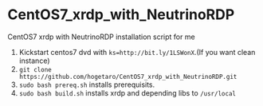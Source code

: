 # CentOS7_xrdp_with_NeutrinoRDP
CentOS7 xrdp with NeutrinoRDP installation script for me

1. Kickstart centos7 dvd with `ks=http://bit.ly/1LSWonX`.(If you want clean instance)
1. `git clone https://github.com/hogetaro/CentOS7_xrdp_with_NeutrinoRDP.git`
1. `sudo bash prereq.sh` installs prerequisits.
1. `sudo bash build.sh` installs xrdp and depending libs to `/usr/local`
